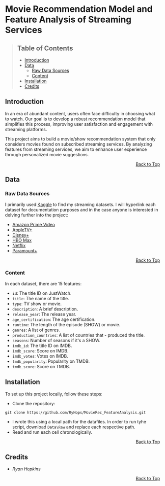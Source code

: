 <a name="top"></a>
# Movie Recommendation Model and Feature Analysis of Streaming Services

> ## Table of Contents
> - [Introduction](#introduction)
> - [Data](#data)
>   - [Raw Data Sources](#raw-data-sources)
>   - [Content](#content)
>  - [Installation](#installation)
> - [Credits](#credits)

## Introduction
In an era of abundant content, users often face difficulty in choosing what to watch. Our goal is to develop a robust recommendation model that simplifies this process, improving user satisfaction and engagement with streaming platforms.


This project aims to build a movie/show recommendation system that only considers movies found on subscribed streaming services. By analyzing features from streaming services, we aim to enhance user experience through personalized movie suggestions.

<div align="right" style="text-align: right;"><a href="#top">Back to Top</a></div>

## Data

### Raw Data Sources
I primarily used [Kaggle](https://www.kaggle.com/) to find my streaming datasets. I will hyperlink each dataset for documentation purposes and in the case anyone is interested in delving further into the project:
- [Amazon Prime Video](https://www.kaggle.com/datasets/victorsoeiro/amazon-prime-tv-shows-and-movies?select=titles.csv)
- [AppleTV+](https://www.kaggle.com/datasets/dgoenrique/apple-tv-movies-and-tv-shows?select=titles.csv)
- [Disney+](https://www.kaggle.com/datasets/victorsoeiro/disney-tv-shows-and-movies?select=titles.csv)
- [HBO Max](https://www.kaggle.com/datasets/dgoenrique/hbo-max-movies-and-tv-shows?select=titles.csv)
- [Netflix](https://www.kaggle.com/datasets/victorsoeiro/netflix-tv-shows-and-movies?select=titles.csv)
- [Paramount+](https://www.kaggle.com/datasets/victorsoeiro/paramount-tv-shows-and-movies?select=titles.csv)

<div align="right" style="text-align: right;"><a href="#top">Back to Top</a></div>

### Content
In each dataset, there are 15 features:

- `id`: The title ID on JustWatch.
- `title`: The name of the title.
- `type`: TV show or movie.
- `description`: A brief description.
- `release_year`: The release year.
- `age_certification`: The age certification.
- `runtime`: The length of the episode (SHOW) or movie.
- `genres`: A list of genres.
- `production_countries`: A list of countries that - produced the title.
- `seasons`: Number of seasons if it's a SHOW.
- `imdb_id`: The title ID on IMDB.
- `imdb_score`: Score on IMDB.
- `imdb_votes`: Votes on IMDB.
- `tmdb_popularity`: Popularity on TMDB.
- `tmdb_score`: Score on TMDB.


## Installation
To set up this project locally, follow these steps:
- Clone the repository:
``` console
git clone https://github.com/RyHops/MovieRec_FeatureAnalysis.git
```
- I wrote this using a local path for the datafiles. In order to run tyhe script, download `Data\Raw` and replace each respective path.
- Read and run each cell chronologically.

<div align="right" style="text-align: right;"><a href="#top">Back to Top</a></div>

## Credits
+ *Ryan Hopkins*

<div align="right" style="text-align: right;"><a href="#top">Back to Top</a></div>
